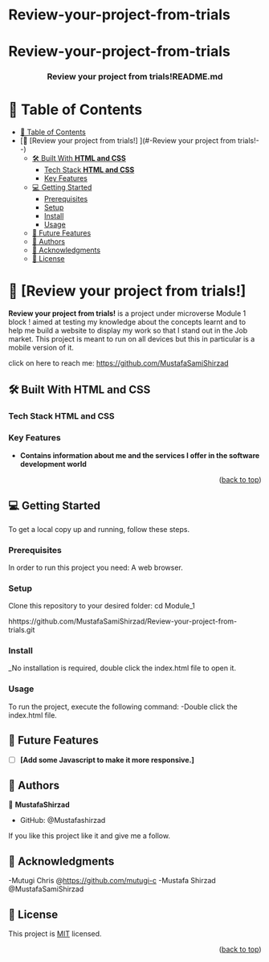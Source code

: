 # Review-your-project-from-trials
# Review-your-project-from-trials
<a name="readme-top"></a>


<div align="center">
  

  <h3><b>Review your project from trials!README.md</b></h3>

</div>

# 📗 Table of Contents

- [📗 Table of Contents](#-table-of-contents)
- [📖 \[Review your project from trials!\] ](#-Review your project from trials!--)
  - [🛠 Built With **HTML and CSS**](#-built-with-html-and-css)
    - [Tech Stack **HTML and CSS**](#tech-stack-html-and-css)
    - [Key Features ](#key-features-)
  - [💻 Getting Started ](#-getting-started-)
    - [Prerequisites](#prerequisites)
    - [Setup](#setup)
    - [Install](#install)
    - [Usage](#usage)
  - [🔭 Future Features ](#-future-features-)
  - [👥 Authors ](#-authors-)
  - [🙏 Acknowledgments ](#-acknowledgments-)
  - [📝 License ](#-license-)


# 📖 [Review your project from trials!] <a name="about-project"></a>
**Review your project from trials!** is a project under microverse Module 1 block ! aimed at testing my knowledge about the concepts learnt and to help me build a website to display my work so that I stand out in the Job market.
This project is meant to run on all devices but this in particular is a mobile version of it.

click on here to reach me: https://github.com/MustafaSamiShirzad


## 🛠 Built With **HTML and CSS**

### Tech Stack **HTML and CSS**
### Key Features <a name="key-features"></a>
- **Contains information about me and the services I offer in the software development world**

<p align="right">(<a href="#readme-top">back to top</a>)</p>

## 💻 Getting Started <a name="getting-started"></a>

To get a local copy up and running, follow these steps.

### Prerequisites

In order to run this project you need: A web browser.
### Setup

Clone this repository to your desired folder:
cd Module_1 

hhttps://github.com/MustafaSamiShirzad/Review-your-project-from-trials.git

### Install

_No installation is required, double click the index.html file to open it.

### Usage

To run the project, execute the following command:
-Double click the index.html file.

## 🔭 Future Features <a name="future-features"></a>

- [ ] **[Add some Javascript to make it more responsive.]**

## 👥 Authors <a name="authors"></a>

👤 **MustafaShirzad**

- GitHub: @Mustafashirzad


If you like this project like it and give me a follow.


## 🙏 Acknowledgments <a name="acknowledgements"></a>

-Mutugi Chris @https://github.com/mutugi-c
-Mustafa Shirzad @MustafaSamiShirzad

## 📝 License <a name="license"></a>

This project is [MIT](./LICENSE) licensed.


<p align="right">(<a href="#readme-top">back to top</a>)</p>
